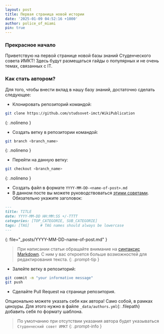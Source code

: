 ```yaml
---
layout: post
title: Первая страница новой истории
date: '2025-01-09 04:52:16 +1000'
author: police_of_miami
pin: true
---
```

### Прекрасное начало
Приветствую на первой странице новой базы знаний Студенческого совета ИМКТ! Здесь будут размещаться гайды о популярных и не очень темах, связанных с IT.

### Как стать автором?
Для того, чтобы внести вклад в нашу базу знаний, достаточно сделать следующее:

* Клонировать репозиторий командой: 
```bash
git clone https://github.com/studsovet-imct/WikiPublication
```
{: .nolineno }
* Создать ветку в репозитории командой:
```bash
git branch <branch_name>
```
{: .nolineno }
* Перейти на данную ветку: 
```bash
git checkout <branch_name>
```
{: .nolineno }
* Создать файл в формате `YYYY-MM-DD-<name-of-post>.md`
* В данном посте вы можете руководствоваться [этими советами](https://chirpy.cotes.page/posts/write-a-new-post/). Обязательно укажите заголовок:
```markdown
---
title: TITLE
date: YYYY-MM-DD HH:MM:SS +/-TTTT
categories: [TOP_CATEGORIE, SUB_CATEGORIE]
tags: [TAG]     # TAG names should always be lowercase
---
```
{: file="_posts/YYYY-MM-DD-name-of-post.md" }

> При написании статьи обращайте внимание на [синтаксис Markdown](https://www.markdownguide.org/cheat-sheet/). С ним у вас откроется больше возможностей для редактирования текста.
{: .prompt-tip }

* Залейте ветку в репозиторий:
```bash
git commit -m "your informative message"
git push
```
* Сделайте Pull Request на странице репозитория.

Опционально можете указать себя как автора! Само собой, в рамках цензуры.
Для этого нужно в файле `_data/authors.yml`{: .filepath} добавить себя по формату шаблона.
> По умолчанию при отсутствии указания автора будет указываться `Студенческий совет ИМКТ`
{: .prompt-info }

